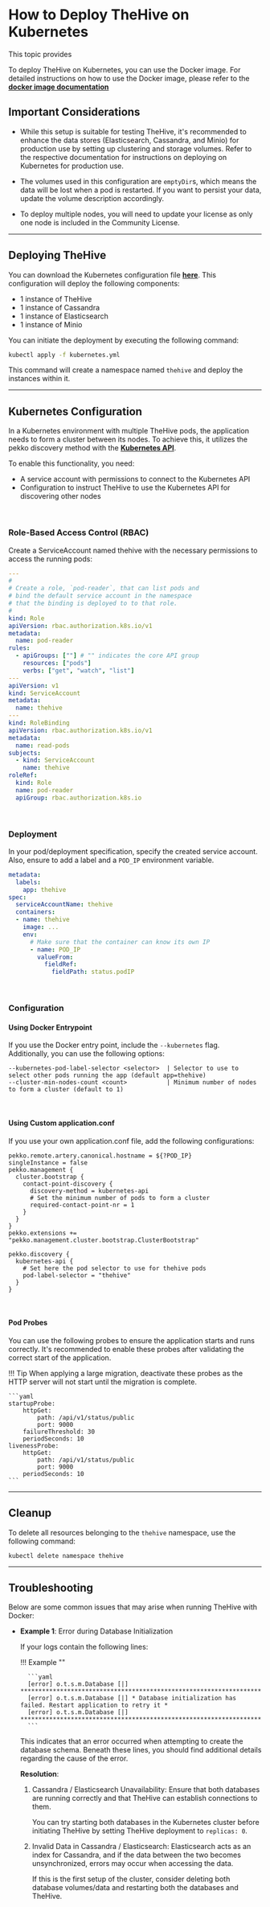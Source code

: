 # How to Deploy TheHive on Kubernetes

This topic provides 

To deploy TheHive on Kubernetes, you can use the Docker image. For detailed instructions on how to use the Docker image, please refer to the [**docker image documentation**](./docker.md)

## Important Considerations

- While this setup is suitable for testing TheHive, it's recommended to enhance the data stores (Elasticsearch, Cassandra, and Minio) for production use by setting up clustering and storage volumes. Refer to the respective documentation for instructions on deploying on Kubernetes for production use.

- The volumes used in this configuration are `emptyDir`s, which means the data will be lost when a pod is restarted. If you want to persist your data, update the volume description accordingly.

- To deploy multiple nodes, you will need to update your license as only one node is included in the Community License.

---

## Deploying TheHive

You can download the Kubernetes configuration file [**here**](./assets/kubernetes.yml). This configuration will deploy the following components:

- 1 instance of TheHive
- 1 instance of Cassandra
- 1 instance of Elasticsearch
- 1 instance of Minio

You can initiate the deployment by executing the following command:

```bash
kubectl apply -f kubernetes.yml
```

This command will create a namespace named ``thehive`` and deploy the instances within it.

---

## Kubernetes Configuration

In a Kubernetes environment with multiple TheHive pods, the application needs to form a cluster between its nodes. To achieve this, it utilizes the pekko discovery method with the [**Kubernetes API**](https://pekko.apache.org/docs/pekko-management/current/discovery/kubernetes.html).

To enable this functionality, you need:

- A service account with permissions to connect to the Kubernetes API
- Configuration to instruct TheHive to use the Kubernetes API for discovering other nodes

&nbsp;

### Role-Based Access Control (RBAC)

Create a ServiceAccount named thehive with the necessary permissions to access the running pods:

```yaml
---
#
# Create a role, `pod-reader`, that can list pods and
# bind the default service account in the namespace
# that the binding is deployed to to that role.
#
kind: Role
apiVersion: rbac.authorization.k8s.io/v1
metadata:
  name: pod-reader
rules:
  - apiGroups: [""] # "" indicates the core API group
    resources: ["pods"]
    verbs: ["get", "watch", "list"]
---
apiVersion: v1
kind: ServiceAccount
metadata:
  name: thehive
---
kind: RoleBinding
apiVersion: rbac.authorization.k8s.io/v1
metadata:
  name: read-pods
subjects:
  - kind: ServiceAccount
    name: thehive
roleRef:
  kind: Role
  name: pod-reader
  apiGroup: rbac.authorization.k8s.io
```

&nbsp;

### Deployment

In your pod/deployment specification, specify the created service account. Also, ensure to add a label and a ``POD_IP`` environment variable.

```yaml
metadata:
  labels:
    app: thehive
spec:
  serviceAccountName: thehive
  containers:
  - name: thehive
    image: ...
    env:
      # Make sure that the container can know its own IP
      - name: POD_IP
        valueFrom:
          fieldRef:
            fieldPath: status.podIP
```

&nbsp;

### Configuration

#### Using Docker Entrypoint

If you use the Docker entry point, include the ``--kubernetes`` flag. Additionally, you can use the following options:

```
--kubernetes-pod-label-selector <selector>  | Selector to use to select other pods running the app (default app=thehive)
--cluster-min-nodes-count <count>           | Minimum number of nodes to form a cluster (default to 1)
```

&nbsp;

#### Using Custom application.conf

If you use your own application.conf file, add the following configurations:

```hocon
pekko.remote.artery.canonical.hostname = ${?POD_IP}
singleInstance = false
pekko.management {
  cluster.bootstrap {
    contact-point-discovery {
      discovery-method = kubernetes-api
      # Set the minimum number of pods to form a cluster
      required-contact-point-nr = 1
    }
  }
}
pekko.extensions += "pekko.management.cluster.bootstrap.ClusterBootstrap"

pekko.discovery {
  kubernetes-api {
    # Set here the pod selector to use for thehive pods
    pod-label-selector = "thehive"
  }
}
```

&nbsp;

#### Pod Probes

You can use the following probes to ensure the application starts and runs correctly. It's recommended to enable these probes after validating the correct start of the application.

!!! Tip
    When applying a large migration, deactivate these probes as the HTTP server will not start until the migration is complete.
    
    ```yaml
    startupProbe:
        httpGet:
            path: /api/v1/status/public
            port: 9000
        failureThreshold: 30
        periodSeconds: 10
    livenessProbe:
        httpGet:
            path: /api/v1/status/public
            port: 9000
        periodSeconds: 10
    ```

---

## Cleanup

To delete all resources belonging to the ``thehive`` namespace, use the following command:

```
kubectl delete namespace thehive
```

---

## Troubleshooting

Below are some common issues that may arise when running TheHive with Docker:

- **Example 1**: Error during Database Initialization

    If your logs contain the following lines:

    !!! Example ""

        ```yaml
        [error] o.t.s.m.Database [|] ***********************************************************************
        [error] o.t.s.m.Database [|] * Database initialization has failed. Restart application to retry it *
        [error] o.t.s.m.Database [|] ***********************************************************************
        ```

    This indicates that an error occurred when attempting to create the database schema. Beneath these lines, you should find additional details regarding the cause of the error.

    **Resolution**:

    1. Cassandra / Elasticsearch Unavailability: Ensure that both databases are running correctly and that TheHive can establish connections to them.

        You can try starting both databases in the Kubernetes cluster before initiating TheHive by setting TheHive deployment to ``replicas: 0``.

    2. Invalid Data in Cassandra / Elasticsearch: Elasticsearch acts as an index for Cassandra, and if the data between the two becomes unsynchronized, errors may occur when accessing the data.

        If this is the first setup of the cluster, consider deleting both database volumes/data and restarting both the databases and TheHive.

&nbsp;